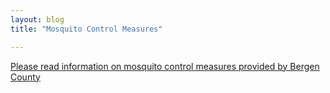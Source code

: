 ```yaml
---
layout: blog
title: "Mosquito Control Measures"

---
```


[Please read information on mosquito control measures provided by Bergen County](https://storage.googleapis.com/static.rutherford-nj.com/health/MosquitoControlMeasures.pdf)
